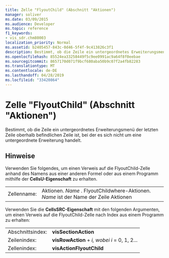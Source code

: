 ```yaml
---
title: Zelle "FlyoutChild" (Abschnitt "Aktionen")
manager: soliver
ms.date: 03/09/2015
ms.audience: Developer
ms.topic: reference
f1_keywords:
- vis_sdr.chm80003
localization_priority: Normal
ms.assetid: b2405457-843c-0d46-5f4f-9c413826c3f1
description: Bestimmt, ob die Zeile ein untergeordnetes Erweiterungsmenü der letzten Zeile oberhalb befindlichen Zeile ist, bei der es sich nicht um eine untergeordnete Erweiterung handelt.
ms.openlocfilehash: 85524ea33258449f5c9ee0991ac9a64f8f0eebae
ms.sourcegitcommit: 8657170d071f9bcf680aba50b9c07f2a4fb82283
ms.translationtype: MT
ms.contentlocale: de-DE
ms.lasthandoff: 04/28/2019
ms.locfileid: "33420864"
---
```

# <a name="flyoutchild-cell-actions-section"></a>Zelle "FlyoutChild" (Abschnitt "Aktionen")

Bestimmt, ob die Zeile ein untergeordnetes Erweiterungsmenü der letzten Zeile oberhalb befindlichen Zeile ist, bei der es sich nicht um eine untergeordnete Erweiterung handelt. 
  
## <a name="remarks"></a>Hinweise

Verwenden Sie folgendes, um einen Verweis auf die FlyoutChild-Zelle anhand des Namens aus einer anderen Formel oder aus einem Programm mithilfe der **CellsU-Eigenschaft** zu erhalten. 
  
|||
|:-----|:-----|
|Zellenname:  <br/> |Aktionen. *Name*  . FlyoutChildwhere-Aktionen.  *Name*  ist der Name der Zeile Aktionen  <br/> |
   
Verwenden Sie die **CellsSRC-Eigenschaft** mit den folgenden Argumenten, um einen Verweis auf die FlyoutChild-Zelle nach Index aus einem Programm zu erhalten: 
  
|||
|:-----|:-----|
|Abschnittsindex:  <br/> |**visSectionAction** <br/> |
|Zeilenindex:  <br/> |**visRowAction**  +   *i,* *wobei i* = 0, 1, 2...  <br/> |
|Zellenindex:  <br/> |**visActionFlyoutChild** <br/> |
   


